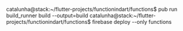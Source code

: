 catalunha@stack:~/flutter-projects/functionindart/functions$ pub run build_runner build --output=build
catalunha@stack:~/flutter-projects/functionindart/functions$ firebase deploy --only functions